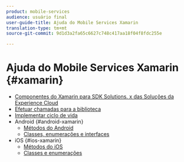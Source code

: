 ```yaml
---
product: mobile-services
audience: usuário final
user-guide-title: Ajuda do Mobile Services Xamarin
translation-type: tm+mt
source-git-commit: 9d1d3a2fa65c6627c748c417aa18f04f8fdc255e

---
```



# Ajuda do Mobile Services Xamarin {#xamarin}

+ [Componentes do Xamarin para SDK Solutions. x das Soluções da Experience Cloud](get-started.md)
+ [Efetuar chamadas para a biblioteca](library-calls.md)
+ [Implementar ciclo de vida](lifecycle.md)
+ Android {#android-xamarin}
   + [Métodos do Android](c-android/methods-android.md)
   + [Classes, enumerações e interfaces](c-android/c-classes-enums-interfaces.md)
+ iOS {#ios-xamarin}
   + [Métodos do iOS](c-ios/methods-ios.md)
   + [Classes e enumerações](c-ios/c-classes-enums-constants.md)
